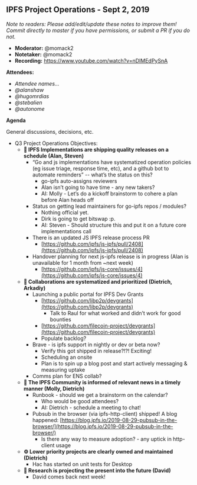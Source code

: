## IPFS Project Operations - Sept 2, 2019

*Note to readers: Please add/edit/update these notes to improve them! Commit directly to master if you have permissions, or submit a PR if you do not.*

* **Moderator:** @momack2
* **Notetaker:** @momack2
* **Recording:** https://www.youtube.com/watch?v=nDIMEdPySnA

**Attendees:**

*   _Attendee names…_
*   _@alanshaw_
*   _@hugomrdias_
*   _@stebalien_
*   _@autonome_

**Agenda**

General discussions, decisions, etc.

*   Q3 Project Operations Objectives:
    *   **🚀 IPFS Implementations are shipping quality releases on a schedule (Alan, Steven)**
        *   “Go and js implementations have systematized operation policies (eg issue triage, response time, etc), and a github bot to automate reminders” -- what’s the status on this?
            *   go-ipfs auto-assigns reviewers
            *   Alan isn’t going to have time - any new takers?
            *   AI: Molly - Let’s do a kickoff brainstorm to cohere a plan before Alan heads off
        *   Status on getting lead maintainers for go-ipfs repos / modules?
            *   Nothing official yet.
            *   Dirk is going to get bitswap :p.
            *   AI: Steven - Should structure this and put it on a future core implementations call
        *   There is an updated JS IPFS release process PR
            *   [https://github.com/ipfs/js-ipfs/pull/2408](https://github.com/ipfs/js-ipfs/pull/2408)
        *   Handover planning for next js-ipfs release is in progress (Alan is unavailable for 1 month from ~next week)
            *   [https://github.com/ipfs/js-core/issues/4](https://github.com/ipfs/js-core/issues/4) 
    *   **🤝 Collaborations are systematized and prioritized (Dietrich, Arkadiy)**
        *   Launching a public portal for IPFS Dev Grants
            *   [https://github.com/libp2p/devgrants](https://github.com/libp2p/devgrants)
                *   Talk to Raul for what worked and didn’t work for good bounties
            *   [https://github.com/filecoin-project/devgrants](https://github.com/filecoin-project/devgrants)
            *   Populate backlog?
        *   Brave - is ipfs support in nightly or dev or beta now?
            *   Verify this got shipped in release?!?! Exciting!
            *   Scheduling an onsite
            *   Plan is to spin up a blog post and start actively messaging & measuring uptake
        *   Comms plan for ENS collab?
    *   **📣 The IPFS Community is informed of relevant news in a timely manner (Molly, Dietrich)**
        *   Runbook - should we get a brainstorm on the calendar?
            *   Who would be good attendees?
            *   AI: Dietrich - schedule a meeting to chat!
        *   Pubsub in the browser (via ipfs-http-client) shipped! A blog happened: [https://blog.ipfs.io/2019-08-29-pubsub-in-the-browser/](https://blog.ipfs.io/2019-08-29-pubsub-in-the-browser/) 
            *   Is there any way to measure adoption? - any uptick in http-client usage
    *   **⚙️ Lower priority projects are clearly owned and maintained (Dietrich)**
        *   Hac has started on unit tests for Desktop
    *   **🥼 Research is projecting the present into the future (David)**
        *   David comes back next week!
